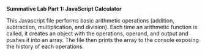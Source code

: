 **Summative Lab Part 1: JavaScript Calculator**

This Javascript file performs basic arithmetic operations (addition, subtraction, multiplication, and division).
Each time an arithmetic function is called, it creates an object with the operations, operand, and output and pushes it into an array. 
The file then prints the array to the console exposing the history of each operations.
